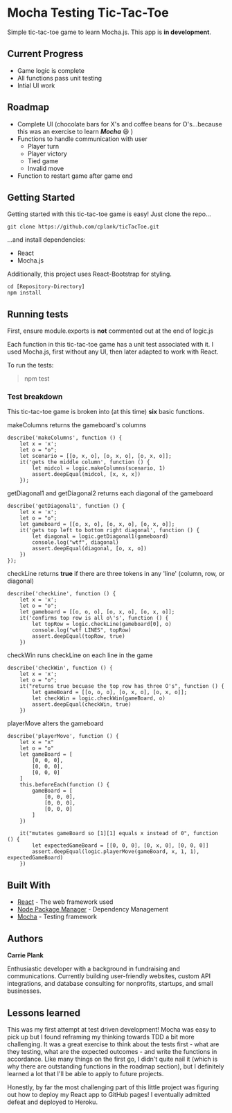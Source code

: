 # Mocha Testing Tic-Tac-Toe

Simple tic-tac-toe game to learn Mocha.js. This app is **in development**.

## Current Progress
* Game logic is complete
* All functions pass unit testing
* Intial UI work

## Roadmap
* Complete UI (chocolate bars for X's and coffee beans for O's...because this was an exercise to learn ***Mocha*** :laughing: )
* Functions to handle communication with user
    * Player turn
    * Player victory
    * Tied game
    * Invalid move
* Function to restart game after game end

## Getting Started

Getting started with this tic-tac-toe game is easy! Just clone the repo...

```
git clone https://github.com/cplank/ticTacToe.git 
```
...and install dependencies:
* React
* Mocha.js

Additionally, this project uses React-Bootstrap for styling.

```
cd [Repository-Directory]
npm install 
```

## Running tests
First, ensure module.exports is **not** commented out at the end of logic.js

Each function in this tic-tac-toe game has a unit test associated with it. I used Mocha.js, first without any UI, then later adapted to work with React.

To run the tests:
>npm test

### Test breakdown

This tic-tac-toe game is broken into (at this time) **six** basic functions.

makeColumns returns the gameboard's columns

```
describe('makeColumns', function () {
    let x = 'x';
    let o = "o";
    let scenario = [[o, x, o], [o, x, o], [o, x, o]];
    it('gets the middle column', function () {
        let midcol = logic.makeColumns(scenario, 1)
        assert.deepEqual(midcol, [x, x, x])
    });
```

getDiagonal1 and getDiagonal2 returns each diagonal of the gameboard

```
describe('getDiagonal1', function () {
    let x = 'x';
    let o = "o";
    let gameboard = [[o, x, o], [o, x, o], [o, x, o]];
    it('gets top left to bottom right diagonal', function () {
        let diagonal = logic.getDiagonal1(gameboard)
        console.log("wtf", diagonal)
        assert.deepEqual(diagonal, [o, x, o])
    })
});
```
checkLine returns **true** if there are three tokens in any 'line' (column, row, or diagonal)

```
describe('checkLine', function () {
    let x = 'x';
    let o = "o";
    let gameboard = [[o, o, o], [o, x, o], [o, x, o]];
    it('confirms top row is all o\'s', function () {
        let topRow = logic.checkLine(gameboard[0], o)
        console.log("wtf LINES", topRow)
        assert.deepEqual(topRow, true)
    })
```
checkWin runs checkLine on each line in the game

```
describe('checkWin', function () {
    let x = 'x';
    let o = "o";
    it("returns true becuase the top row has three O's", function () {
        let gameBoard = [[o, o, o], [o, x, o], [o, x, o]];
        let checkWin = logic.checkWin(gameBoard, o)
        assert.deepEqual(checkWin, true)
    })
```
playerMove alters the gameboard

```
describe('playerMove', function () {
    let x = "x"
    let o = "o"
    let gameBoard = [
        [0, 0, 0],
        [0, 0, 0],
        [0, 0, 0]
    ]
    this.beforeEach(function () {
        gameBoard = [
            [0, 0, 0],
            [0, 0, 0],
            [0, 0, 0]
        ]
    })

    it("mutates gameBoard so [1][1] equals x instead of 0", function () {
        let expectedGameBoard = [[0, 0, 0], [0, x, 0], [0, 0, 0]]
        assert.deepEqual(logic.playerMove(gameBoard, x, 1, 1), expectedGameBoard)
    })
```

## Built With

* [React](https://reactjs.org/docs/create-a-new-react-app.html) - The web framework used
* [Node Package Manager](https://www.npmjs.com/) - Dependency Management
* [Mocha](https://mochajs.org/) - Testing framework

## Authors

**Carrie Plank** 

Enthusiastic developer with a background in fundraising and communications. Currently building user-friendly websites, custom API integrations, and database consulting for nonprofits, startups, and small businesses.

## Lessons learned
This was my first attempt at test driven development! Mocha was easy to pick up but I found reframing my thinking towards TDD a bit more challenging. It was a great exercise to think about the tests first - what are they testing, what are the expected outcomes - and write the functions in accordance. Like many things on the first go, I didn't quite nail it (which is why there are outstanding functions in the roadmap section), but I definitely learned a lot that I'll be able to apply to future projects.

Honestly, by far the most challenging part of this little project was figuring out how to deploy my React app to GitHub pages! I eventually admitted defeat and deployed to Heroku. 
